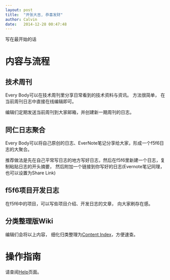 ```yaml
---
layout: post
title:  "开张大吉, 恭喜发财"
author: Calvin
date:   2014-12-28 00:47:48
---
```


写在最开始的话

# 内容与流程

## 技术周刊

Every Body可以在技术周刊里分享日常看到的技术资料与资讯。 方法很简单， 在当前周刊日志中直接在线编辑即可。

编辑们定期发送当前周刊到大家邮箱，并创建新一期周刊的日志。

## 同仁日志聚合

Every Body可以将自己原创的日志、EverNote笔记分享给大家，形成一个f5f6日志的大聚合。

推荐做法是先在自己平常写日志的地方写好日志，然后在f5f6里新建一个日志，复制粘贴日志的开头摘要， 然后附加一个链接到你写好的日志(Evernote笔记同理，也可以设置为Share Link)

## f5f6项目开发日志

在f5f6中的项目，可以写些项目介绍、开发日志的文章， 向大家刷存在感。

## 分类整理版Wiki

编辑们会将以上内容， 细化归类整理为[Content Index](/all.html)，方便速查。

# 操作指南

请查阅[Help](/help.html)页面。


